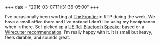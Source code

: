 +++
date = "2016-03-07T11:31:36-05:00"
+++

I’ve occasionally been working at [The Frontier](http://www.rtp.org/about-us/the-frontier/) in RTP during the week. We have a small office there and I’ve noticed I don’t like using my headphones when in there. So I picked up a [UE Roll Bluetooth Speaker](http://www.amazon.com/gp/product/B00YARCGHO/ref=as_li_tl?ie=UTF8&camp=1789&creative=9325&creativeASIN=B00YARCGHO&linkCode=as2&tag=jnjoshsintern-20&linkId=BJ6QR2EVQFCDBE72) based on a [Wirecutter recommendation](http://thewirecutter.com/reviews/best-bluetooth-speaker/). I’m really happy with it. It is small but heavy, feels durable, and sounds great.
